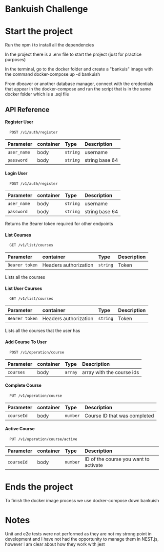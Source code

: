 # Bankuish Challenge

# Start the project

Run the npm i to install all the dependencies

In the project there is a .env file to start the project (just for practice purposes)

In the terminal, go to the docker folder and create a "bankuis" image with the command docker-compose up -d bankuish

From dbeaver or another database manager, connect with the credentials that appear in the docker-compose and run the script that is in the same docker folder which is a .sql file

## API Reference

#### Register User

```http
  POST /v1/auth/register
```

| Parameter   | container | Type     | Description    |
| :---------- | :-------- | :------- | :------------- |
| `user_name` | body      | `string` | username       |
| `password`  | body      | `string` | string base 64 |

#### Login User

```http
  POST /v1/auth/register
```

| Parameter   | container | Type     | Description    |
| :---------- | :-------- | :------- | :------------- |
| `user_name` | body      | `string` | username       |
| `password`  | body      | `string` | string base 64 |

Returns the Bearer token required for other endpoints

#### List Courses

```http
  GET /v1/list/courses
```

| Parameter      | container             | Type     | Description |
| :------------- | :-------------------- | :------- | :---------- |
| `Bearer token` | Headers authorization | `string` | Token       |

Lists all the courses

#### List User Courses

```http
  GET /v1/list/courses
```

| Parameter      | container             | Type     | Description |
| :------------- | :-------------------- | :------- | :---------- |
| `Bearer token` | Headers authorization | `string` | Token       |

Lists all the courses that the user has

#### Add Course To User

```http
  POST /v1/operation/course
```

| Parameter | container | Type    | Description               |
| :-------- | :-------- | :------ | :------------------------ |
| `courses` | body      | `array` | array with the course ids |

#### Complete Course

```http
  PUT /v1/operation/course
```

| Parameter  | container | Type     | Description                  |
| :--------- | :-------- | :------- | :--------------------------- |
| `courseId` | body      | `number` | Course ID that was completed |

#### Active Course

```http
  PUT /v1/operation/course/active
```

| Parameter  | container | Type     | Description                           |
| :--------- | :-------- | :------- | :------------------------------------ |
| `courseId` | body      | `number` | ID of the course you want to activate |

# Ends the project

To finish the docker image process we use docker-compose down bankuish

# Notes

Unit and e2e tests were not performed as they are not my strong point in development and I have not had the opportunity to manage them in NEST.js, however I am clear about how they work with jest
